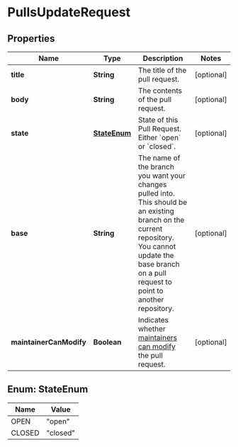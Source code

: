 

# PullsUpdateRequest


## Properties

| Name | Type | Description | Notes |
|------------ | ------------- | ------------- | -------------|
|**title** | **String** | The title of the pull request. |  [optional] |
|**body** | **String** | The contents of the pull request. |  [optional] |
|**state** | [**StateEnum**](#StateEnum) | State of this Pull Request. Either &#x60;open&#x60; or &#x60;closed&#x60;. |  [optional] |
|**base** | **String** | The name of the branch you want your changes pulled into. This should be an existing branch on the current repository. You cannot update the base branch on a pull request to point to another repository. |  [optional] |
|**maintainerCanModify** | **Boolean** | Indicates whether [maintainers can modify](https://docs.github.com/articles/allowing-changes-to-a-pull-request-branch-created-from-a-fork/) the pull request. |  [optional] |



## Enum: StateEnum

| Name | Value |
|---- | -----|
| OPEN | &quot;open&quot; |
| CLOSED | &quot;closed&quot; |




